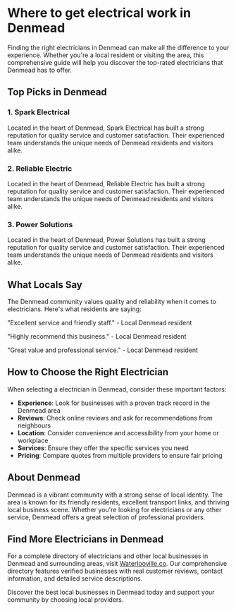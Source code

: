 # Where to get electrical work in Denmead

Finding the right electricians in Denmead can make all the difference to your experience. Whether you're a local resident or visiting the area, this comprehensive guide will help you discover the top-rated electricians that Denmead has to offer.

## Top Picks in Denmead

### 1. Spark Electrical
Located in the heart of Denmead, Spark Electrical has built a strong reputation for quality service and customer satisfaction. Their experienced team understands the unique needs of Denmead residents and visitors alike.

### 2. Reliable Electric
Located in the heart of Denmead, Reliable Electric has built a strong reputation for quality service and customer satisfaction. Their experienced team understands the unique needs of Denmead residents and visitors alike.

### 3. Power Solutions
Located in the heart of Denmead, Power Solutions has built a strong reputation for quality service and customer satisfaction. Their experienced team understands the unique needs of Denmead residents and visitors alike.

## What Locals Say

The Denmead community values quality and reliability when it comes to electricians. Here's what residents are saying:

"Excellent service and friendly staff." - Local Denmead resident

"Highly recommend this business." - Local Denmead resident

"Great value and professional service." - Local Denmead resident

## How to Choose the Right Electrician

When selecting a electrician in Denmead, consider these important factors:

- **Experience**: Look for businesses with a proven track record in the Denmead area
- **Reviews**: Check online reviews and ask for recommendations from neighbours
- **Location**: Consider convenience and accessibility from your home or workplace
- **Services**: Ensure they offer the specific services you need
- **Pricing**: Compare quotes from multiple providers to ensure fair pricing

## About Denmead

Denmead is a vibrant community with a strong sense of local identity. The area is known for its friendly residents, excellent transport links, and thriving local business scene. Whether you're looking for electricians or any other service, Denmead offers a great selection of professional providers.

## Find More Electricians in Denmead

For a complete directory of electricians and other local businesses in Denmead and surrounding areas, visit [Waterlooville.co](https://waterlooville.co). Our comprehensive directory features verified businesses with real customer reviews, contact information, and detailed service descriptions.

Discover the best local businesses in Denmead today and support your community by choosing local providers.

